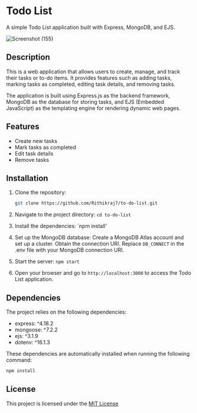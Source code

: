 # Todo List

A simple Todo List application built with Express, MongoDB, and EJS.

![Screenshot (155)](https://github.com/Rithikraj7/to-do-list/assets/108055323/17663f0b-b02b-4756-854a-3dacf8707f7f)

## Description

This is a web application that allows users to create, manage, and track their tasks or to-do items. It provides features such as adding tasks, marking tasks as completed, editing task details, and removing tasks.

The application is built using Express.js as the backend framework, MongoDB as the database for storing tasks, and EJS (Embedded JavaScript) as the templating engine for rendering dynamic web pages.

## Features

- Create new tasks
- Mark tasks as completed
- Edit task details
- Remove tasks

## Installation

1. Clone the repository:

   ```bash
   git clone https://github.com/Rithikraj7/to-do-list.git

1. Navigate to the project directory: `cd to-do-list`
2. Install the dependencies: `npm install'
3. Set up the MongoDB database: 
  Create a MongoDB Atlas account and set up a cluster.
  Obtain the connection URI.
  Replace `DB_CONNECT` in the .env file with your MongoDB connection URI.
4. Start the server: `npm start `
5. Open your browser and go to ``http://localhost:3000`` to access the Todo List application.

## Dependencies

The project relies on the following dependencies:

- express: ^4.18.2
- mongoose: ^7.2.2
- ejs: ^3.1.9
- dotenv: ^16.1.3

These dependencies are automatically installed when running the following command:
   ```bash
   npm install 
```
## License

This project is licensed under the [MIT License](LICENSE)



